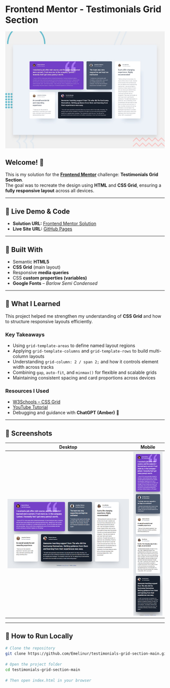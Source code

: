 # Frontend Mentor - Testimonials Grid Section  

![Design preview for the Testimonials grid section coding challenge](./preview.jpg)

## Welcome! 👋  
This is my solution for the [**Frontend Mentor**](https://www.frontendmentor.io) challenge: **Testimonials Grid Section**.  
The goal was to recreate the design using **HTML** and **CSS Grid**, ensuring a **fully responsive layout** across all devices.

---

## 🚀 Live Demo & Code  
- **Solution URL:** [Frontend Mentor Solution](https://www.frontendmentor.io/solutions/testimonials-grid-section-main-fT2ml1bt9l)  
- **Live Site URL:** [GitHub Pages](https://emelinur.github.io/testimonials-grid-section-main/)  

---

## 🧰 Built With  

- Semantic **HTML5**  
- **CSS Grid** (main layout)  
- Responsive **media queries**  
- CSS **custom properties (variables)**  
- **Google Fonts** – _Barlow Semi Condensed_  

---

## 🧠 What I Learned  

This project helped me strengthen my understanding of **CSS Grid** and how to structure responsive layouts efficiently.

### Key Takeaways  

- Using `grid-template-areas` to define named layout regions  
- Applying `grid-template-columns` and `grid-template-rows` to build multi-column layouts  
- Understanding `grid-column: 2 / span 2;` and how it controls element width across tracks  
- Combining `gap`, `auto-fit`, and `minmax()` for flexible and scalable grids  
- Maintaining consistent spacing and card proportions across devices  

### Resources I Used  

- [W3Schools – CSS Grid](https://www.w3schools.com/css/css_grid.asp)  
- [YouTube Tutorial](https://youtu.be/T01NU_rxjgY?si=Lhxq4U7IML59N4zy)  
- Debugging and guidance with **ChatGPT (Amber)** 💬  

---

## 📸 Screenshots  

| Desktop                          | Mobile               |
| -------------------------------- | -------------------- |
| ![Desktop](./images/desktop.png) | ![Mobile](./images/mobil.png) |

---

## 🧩 How to Run Locally  

```bash
# Clone the repository
git clone https://github.com/Emelinur/testimonials-grid-section-main.git

# Open the project folder
cd testimonials-grid-section-main

# Then open index.html in your browser

